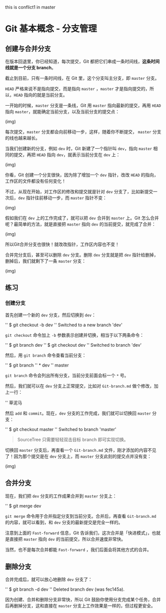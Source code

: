 this is conflict1 in master

# Git 基本概念 - 分支管理

## 创建与合并分支

在版本回退里，你已经知道，每次提交，Git 都把它们串成一条时间线，**这条时间线就是一个分支 branch**。

截止到目前，只有一条时间线，在 Git 里，这个分支叫主分支，即 `master` 分支。

`HEAD` 严格来说不是指向提交，而是指向 `master` ，`master` 才是指向提交的，所以，`HEAD` 指向的就是当前分支。

一开始的时候，`master` 分支是一条线，Git 用 `master` 指向最新的提交，再用 `HEAD` 指向 `master`，就能确定当前分支，以及当前分支的提交点：

(img)

每次提交，`master` 分支都会向前移动一步，这样，随着你不断提交， `master` 分支的线也越来越长。

当我们创建新的分支，例如 `dev` 时，Git 新建了一个指针叫 `dev`，指向 `master` 相同的提交，再把 `HEAD` 指向 `dev`，就表示当前分支在 `dev` 上：

(img)

你看，Git 创建一个分支很快，因为除了增加一个 `dev` 指针，改改 `HEAD` 的指向，工作区的文件都没有任何变化！

不过，从现在开始，对工作区的修改和提交就是针对 `dev` 分支了，比如新提交一次后，`dev` 指针往前移动一步，而 `master` 指针不变：

(img)

假如我们在 `dev` 上的工作完成了，就可以把 `dev` 合并到 `master` 上。Git 怎么合并呢？最简单的方法，就是直接把 `master` 指向 `dev` 的当前提交，就完成了合并：

(img)

所以Git合并分支也很快！就改改指针，工作区内容也不变！

合并完分支后，甚至可以删除 `dev` 分支。删除 `dev` 分支就是把 `dev` 指针给删掉，删掉后，我们就剩下了一条 `master` 分支：

(img)

## 练习

### 创建分支

首先创建一个新的 `dev` 分支，然后切换到 `dev`：

'' $ git checkout -b dev
'' Switched to a new branch 'dev'

`git checkout` 命令加上 `-b` 参数表示创建并切换，相当于以下两条命令：

'' $ git branch dev
'' $ git checkout dev
'' Switched to branch 'dev'

然后，用 `git branch` 命令查看当前分支：

'' $ git branch
'' * dev
''   master

`git branch` 命令会列出所有分支，当前分支前面会标一个 `*` 号。

然后，我们就可以在 `dev` 分支上正常提交，比如对 `Git-branch.md` 做个修改，加上一行：

'' 草泥马

然后 `add` 和 `commit`。现在，`dev` 分支的工作完成，我们就可以切换回 `master` 分支：

'' $ git checkout master
'' Switched to branch 'master'

> SourceTree 只需要轻轻双击目标 branch 即可实现切换。

切换回 `master` 分支后，再查看一个 `Git-branch.md` 文件，刚才添加的内容不见了！因为那个提交是在 `dev` 分支上，而 `master` 分支此刻的提交点并没有变：

(img)

## 合并分支

现在，我们把 `dev` 分支的工作成果合并到 `master` 分支上：

'' $ git merge dev

`git merge` 命令用于合并指定分支到当前分支。合并后，再查看 `Git-branch.md` 的内容，就可以看到，和 `dev` 分支的最新提交是完全一样的。

注意到上面的 `Fast-forward` 信息，Git 告诉我们，这次合并是「快进模式」，也就是直接把 `master` 指向 `dev` 的当前提交，所以合并速度非常快。

当然，也不是每次合并都能 `Fast-forward` ，我们后面会将其他方式的合并。


## 删除分支

合并完成后，就可以放心地删除 `dev` 分支了：

'' $ git branch -d dev
'' Deleted branch dev (was fec145a).

因为创建、合并和删除分支非常快，所以 Git 鼓励你使用分支完成某个任务，合并后再删掉分支，这和直接在 `master` 分支上工作效果是一样的，但过程更安全。









